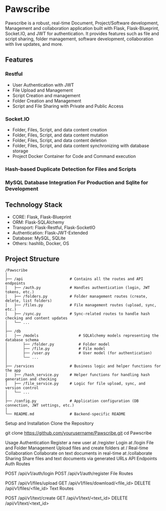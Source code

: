 # Pawscribe

Pawscribe is a robust, real-time Document, Project/Software development, Management and collaboration application built with Flask, Flask-Blueprint, Socket.IO, and JWT for authentication. It provides features such as file and script sharing, folder management, software development,  collaboration with live updates, and more.

## Features
###  Restful
  - User Authentication with JWT
  - File Upload and Management
  - Script Creation and management
  - Folder Creation and Management
  - Script and File Sharing with Private and Public Access
### Socket.IO
  - Folder, Files, Script, and data content creation
  - Folder, Files, Script, and data content mutation
  - Folder, Files, Script, and data content deletion
  - Folder, Files, Script, and data content synchronizing with database storage
  - Project Docker Container for Code and Command execution

### Hash-based Duplicate Detection for Files and Scripts
### MySQL Database Integration For Production and Sqlite for Development

## Technology Stack
- CORE: Flask, Flask-Blueprint
- ORM: Flask-SQLAlchemy
- Transport: Flask-Restful, Flask-SocketIO
- Authentication: Flask-JWT-Extended
- Database: MySQL, SQLite
- Others: hashlib, Docker, OS

## Project Structure

```plaintext
/Pawscribe
│
├── /api                     # Contains all the routes and API endpoints
│   ├── /auth.py             # Handles authentication (login, JWT tokens, etc.)
│   ├── /folders.py          # Folder management routes (create, delete, list folders)
│   ├── /files.py            # File management routes (upload, sync, etc.)
│   ├── /sync.py             # Sync-related routes to handle hash checking and content updates
│   └── ...
│
├── /db
|   |── /models                  # SQLAlchemy models representing the database schema
│       ├── /folder.py           # Folder model
│       ├── /file.py             # File model
│       ├── /user.py             # User model (for authentication)
│       └── ...
│
├── /services                # Business logic and helper functions for the app
│   ├── /hash_service.py     # Helper functions for handling hash generation and checking
│   ├── /file_service.py     # Logic for file upload, sync, and version control
│   └── ...
│
├── /config.py               # Application configuration (DB connection, JWT settings, etc.)
│
└── README.md                # Backend-specific README
```



Setup and Installation
Clone the Repository

git clone https://github.com/yourusername/Pawscribe.git
cd Pawscribe


Usage
Authentication
Register a new user at /register
Login at /login
File and Folder Management
Upload files and create folders at /
Real-time Collaboration
Collaborate on text documents in real-time at /collaborate
Sharing
Share files and text documents via generated URLs
API Endpoints
Auth Routes

POST /api/v1/auth/login
POST /api/v1/auth/register
File Routes

POST /api/v1/files/upload
GET /api/v1/files/download/<file_id>
DELETE /api/v1/files/<file_id>
Text Routes

POST /api/v1/text/create
GET /api/v1/text/<text_id>
DELETE /api/v1/text/<text_id>
